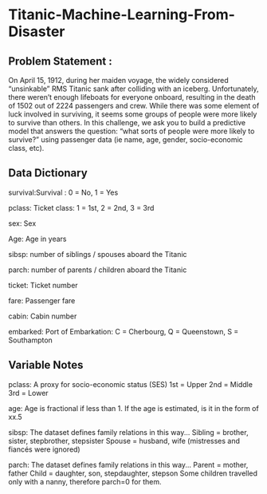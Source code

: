 # Titanic-Machine-Learning-From-Disaster

## Problem Statement : 
On April 15, 1912, during her maiden voyage, the widely considered “unsinkable” RMS Titanic sank after colliding with an iceberg. Unfortunately, there weren’t enough lifeboats for everyone onboard, resulting in the death of 1502 out of 2224 passengers and crew.  While there was some element of luck involved in surviving, it seems some groups of people were more likely to survive than others.  In this challenge, we ask you to build a predictive model that answers the question: “what sorts of people were more likely to survive?” using passenger data (ie name, age, gender, socio-economic class, etc).

## Data Dictionary

survival:Survival	: 0 = No, 1 = Yes

pclass: Ticket class: 1 = 1st, 2 = 2nd, 3 = 3rd

sex:	Sex	

Age:	Age in years	

sibsp:	number of siblings / spouses aboard the Titanic	

parch:	number of parents / children aboard the Titanic	

ticket:	Ticket number	

fare:	Passenger fare	

cabin:	Cabin number	

embarked:	Port of Embarkation:	C = Cherbourg, Q = Queenstown, S = Southampton



## Variable Notes
pclass: A proxy for socio-economic status (SES)
1st = Upper
2nd = Middle
3rd = Lower

age: Age is fractional if less than 1. If the age is estimated, is it in the form of xx.5

sibsp: The dataset defines family relations in this way...
Sibling = brother, sister, stepbrother, stepsister
Spouse = husband, wife (mistresses and fiancés were ignored)

parch: The dataset defines family relations in this way...
Parent = mother, father
Child = daughter, son, stepdaughter, stepson
Some children travelled only with a nanny, therefore parch=0 for them.
